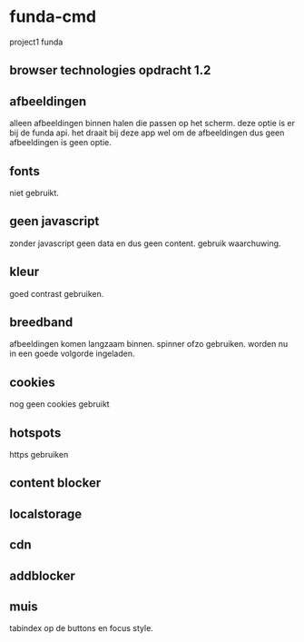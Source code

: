 # funda-cmd
project1 funda

## browser technologies opdracht 1.2

## afbeeldingen
alleen afbeeldingen binnen halen die passen op het scherm. deze optie is er bij de funda api.
het draait bij deze app wel om de afbeeldingen dus geen afbeeldingen is geen optie.

## fonts
niet gebruikt.

## geen javascript
zonder javascript geen data en dus geen content. gebruik waarchuwing.

## kleur
goed contrast gebruiken.

## breedband
afbeeldingen komen langzaam binnen. spinner ofzo gebruiken. worden nu in een goede volgorde ingeladen.

## cookies
nog geen cookies gebruikt

## hotspots
https gebruiken

## content blocker

## localstorage

## cdn

## addblocker

## muis
tabindex op de buttons en focus style.



